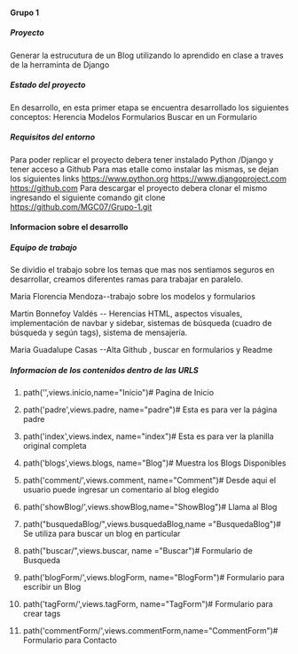#### Grupo 1

##### Proyecto

Generar la estrucutura de un Blog utilizando lo aprendido en clase a traves de la herraminta de Django

##### Estado del proyecto

En desarrollo, en esta primer etapa se encuentra desarrollado los siguientes conceptos:
Herencia
Modelos
Formularios
Buscar en un Formulario

##### Requisitos del entorno

Para poder replicar el proyecto debera tener instalado Python /Django y tener acceso a Github
Para mas etalle como instalar las mismas, se dejan los siguientes links
<https://www.python.org>
<https://www.djangoproject.com>
<https://github.com>
Para descargar el proyecto debera clonar el mismo ingresando el siguiente comando
git clone <https://github.com/MGC07/Grupo-1.git>

#### Informacion sobre el desarrollo

##### Equipo de trabajo

Se dividio el trabajo sobre los temas que mas nos sentiamos seguros en desarrollar, creamos diferentes ramas para trabajar en paralelo.

Maria Florencia Mendoza--trabajo sobre los modelos y formularios

Martin Bonnefoy Valdés -- Herencias HTML, aspectos visuales, implementación de navbar y sidebar, sistemas de búsqueda (cuadro de búsqueda y según tags), sistema de mensajería.

Maria Guadalupe Casas --Alta Github , buscar en formularios y Readme

##### Informacion de los contenidos dentro de las URLS

1. path('',views.inicio,name="Inicio")# Pagina de Inicio

2. path('padre',views.padre, name="padre")# Esta es para ver la página padre

3. path('index',views.index, name="index")# Esta es para ver la planilla original completa

4. path('blogs',views.blogs, name="Blog")# Muestra los Blogs Disponibles

5. path('comment/<id>',views.comment, name="Comment")# Desde aqui el usuario puede ingresar un comentario al blog elegido

6. path('showBlog/<id>',views.showBlog,name="ShowBlog")# Llama al Blog

7. path("busquedaBlog/",views.busquedaBlog,name ="BusquedaBlog")# Se utiliza para buscar un blog en particular

8. path("buscar/",views.buscar, name ="Buscar")# Formulario de Busqueda

9. path('blogForm/',views.blogForm, name="BlogForm")# Formulario para escribir un Blog

10. path('tagForm/',views.tagForm, name="TagForm")# Formulario para crear tags

11. path('commentForm/',views.commentForm,name="CommentForm")# Formulario para Contacto
